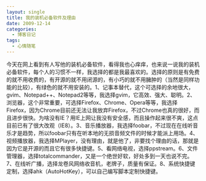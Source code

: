 ```yaml
---
layout: single
title: 我的装机必备软件及理由
date: 2009-12-14
categories:
  - 博客日记
tags:
  - 心情随笔
---
```


今天在网上看到有人写他的装机必备软件，看得我也心痒痒，也来说一说我的装机必备软件，每个人的习惯不一样，我选择的都是我最喜欢的。选择的原则是有免费的就不用收费的，有开源的就不用闭源的，有小巧的就不用臃肿的（当然是同样功能的比较），有绿色的就不用安装的。1、记事本替代，这个可选择的余地很大，gvim、Notepad++、Notepad2等等，我选择gvim，它高效、强大、聪明。2、浏览器，这个非常重要，可选择Firefox、Chrome、Opera等等，我选择Firefox，因为Chrome目前还无法让我放弃Firefox，不过Chrome也真的很好，而且进步很快。为啥没有IE？用IE上网让我没有安全感，而且操作起来很不爽，这点目前已有了很大改观（IE8）。3、音乐播放器，我选择foobar，不过现在在线听音乐才是趋势，所以foobar只有在听本地的无损音频文件的时候才能派上用场。4、视频播放器，我选择MPlayer，没有理由，就是他了，非要找个理由的话，那就是因为它是开源的而且它有很多快捷键。5、看网络电视，选择ppstream。6、文件管理器，选择totalcommander，又是一个绝世好软，好处多到一天也说不完。7、在线听广播，选择龙卷风网络收音机，老牌子，质量有保证。8、系统快捷键定制，选择ahk（AutoHotKey），可以自己编写脚本定制快捷键。
